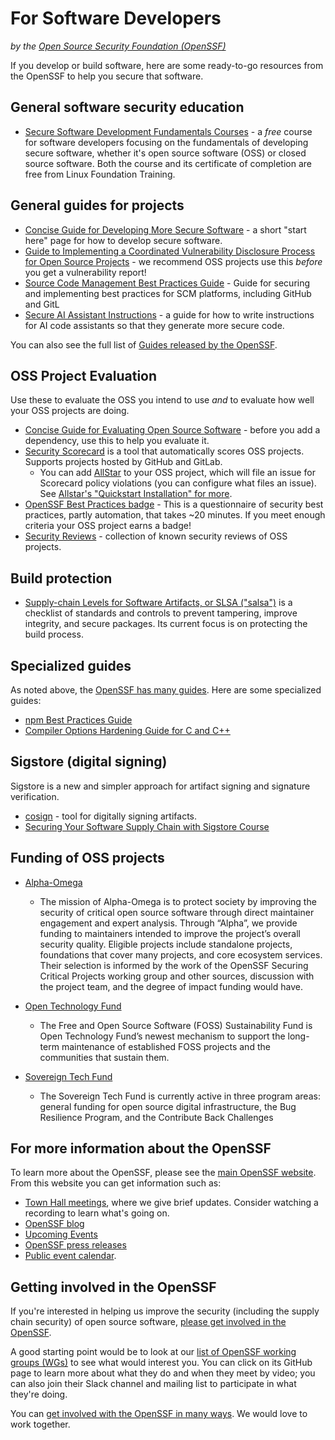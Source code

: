 # For Software Developers

_by the [Open Source Security Foundation (OpenSSF)](https://openssf.org)_

If you develop or build software, here are some ready-to-go resources from the OpenSSF to help you secure that software.

## General software security education

* [Secure Software Development Fundamentals Courses](https://openssf.org/training/courses/) - a _free_ course for software developers focusing on the fundamentals of developing secure software, whether it's open source software (OSS) or closed source software. Both the course and its certificate of completion are free from Linux Foundation Training.

## General guides for projects

* [Concise Guide for Developing More Secure Software](https://best.openssf.org/Concise-Guide-for-Developing-More-Secure-Software) - a short "start here" page for how to develop secure software.
* [Guide to Implementing a Coordinated Vulnerability Disclosure Process for Open Source Projects](https://github.com/ossf/oss-vulnerability-guide/blob/main/maintainer-guide.md#readme) - we recommend OSS projects use this _before_ you get a vulnerability report!
* [Source Code Management Best Practices Guide](https://best.openssf.org/SCM-BestPractices/) - Guide for securing and implementing best practices for SCM platforms, including GitHub and GitL
* [Secure AI Assistant Instructions](https://best.openssf.org/Security-Focused-Guide-for-AI-Code-Assistant-Instructions) - a guide for how to write instructions for AI code assistants so that they generate more secure code.

You can also see the full list of [Guides released by the OpenSSF](https://openssf.org/resources/guides/).

## OSS Project Evaluation

Use these to evaluate the OSS you intend to use _and_ to evaluate how well your OSS projects are doing.

* [Concise Guide for Evaluating Open Source Software](https://best.openssf.org/Concise-Guide-for-Evaluating-Open-Source-Software) - before you add a dependency, use this to help you evaluate it.
* [Security Scorecard](https://github.com/ossf/scorecard) is a tool that automatically scores OSS projects. Supports projects hosted by GitHub and GitLab.
  * You can add [AllStar](https://github.com/ossf/allstar) to your OSS project, which will file an issue for Scorecard policy violations (you can configure what files an issue). See [Allstar's "Quickstart Installation" for more](https://github.com/ossf/allstar#quickstart-installation).
* [OpenSSF Best Practices badge](https://www.bestpractices.dev/) - This is a questionnaire of security best practices, partly automation, that takes ~20 minutes. If you meet enough criteria your OSS project earns a badge!
* [Security Reviews](https://github.com/ossf/security-reviews) - collection of known security reviews of OSS projects.

## Build protection

* [Supply-chain Levels for Software Artifacts, or SLSA ("salsa")](https://slsa.dev/) is a checklist of standards and controls to prevent tampering, improve integrity, and secure packages. Its current focus is on protecting the build process.

## Specialized guides

As noted above, the [OpenSSF has many guides](https://openssf.org/resources/guides/). Here are some specialized guides:

* [npm Best Practices Guide](https://github.com/ossf/package-manager-best-practices/blob/main/published/npm.md)
* [Compiler Options Hardening Guide for C and C++](https://best.openssf.org/Compiler-Hardening-Guides/Compiler-Options-Hardening-Guide-for-C-and-C++)

## Sigstore (digital signing)

Sigstore is a new and simpler approach for artifact signing and signature verification.

* [cosign](https://github.com/sigstore/cosign) - tool for digitally signing artifacts.
* [Securing Your Software Supply Chain with Sigstore Course](https://openssf.org/training/securing-your-software-supply-chain-with-sigstore-course/)

## Funding of OSS projects

* [Alpha-Omega](https://alpha-omega.dev/grants/how-to-apply/)
  * The mission of Alpha-Omega is to protect society by improving the security of critical open source software through direct maintainer engagement and expert analysis. Through “Alpha”, we provide funding to maintainers intended to improve the project’s overall security quality. Eligible projects include standalone projects, foundations that cover many projects, and core ecosystem services. Their selection is informed by the work of the OpenSSF Securing Critical Projects working group and other sources, discussion with the project team, and the degree of impact funding would have.

* [Open Technology Fund](https://www.opentech.fund/funds/free-and-open-source-software-sustainability-fund/)
  * The Free and Open Source Software (FOSS) Sustainability Fund is Open Technology Fund’s newest mechanism to support the long-term maintenance of established FOSS projects and the communities that sustain them.

* [Sovereign Tech Fund](https://www.sovereigntechfund.de/programs)
  * The Sovereign Tech Fund is currently active in three program areas: general funding for open source digital infrastructure, the Bug Resilience Program, and the Contribute Back Challenges

## For more information about the OpenSSF

To learn more about the OpenSSF,
please see the [main OpenSSF website](https://openssf.org).
From this website you can get information such as:

* [Town Hall meetings](https://openssf.org/townhalls/),
  where we give brief updates. Consider watching a recording to learn
  what's going on.
* [OpenSSF blog](https://openssf.org/blog/)
* [Upcoming Events](https://openssf.org/events/)
* [OpenSSF press releases](https://openssf.org/news/)
* [Public event calendar](https://calendar.google.com/calendar/u/0?cid=czYzdm9lZmhwNWk5cGZsdGI1cTY3bmdwZXNAZ3JvdXAuY2FsZW5kYXIuZ29vZ2xlLmNvbQ).

## Getting involved in the OpenSSF

If you're interested in helping us improve the security (including the
supply chain security) of open source software,
[please get involved in the OpenSSF](https://openssf.org/getinvolved/).

A good starting point would be to look at our
[list of OpenSSF working groups (WGs)](https://openssf.org/community/openssf-working-groups/)
to see what would interest you.
You can click on its GitHub page to learn more about what they do and when they
meet by video; you can also join their Slack channel and mailing list
to participate in what they're doing.

You can
[get involved with the OpenSSF in many ways](https://openssf.org/getinvolved/).
We would love to work together.
